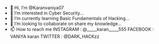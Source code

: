 - 👋 Hi, I’m @Karanvaniya07
- 👀 I’m interested in Cyber Security...
- 🌱 I’m currently learning Basic Fundamentals of Hacking...
- 💞️ I’m looking to collaborate on share my knowledge...
- 📫 How to reach me     INSTAGRAM : @_____karan_____555
                          FACEBOOK : VANiYA karan
                           TWITTER : @DARK_HACKzz

